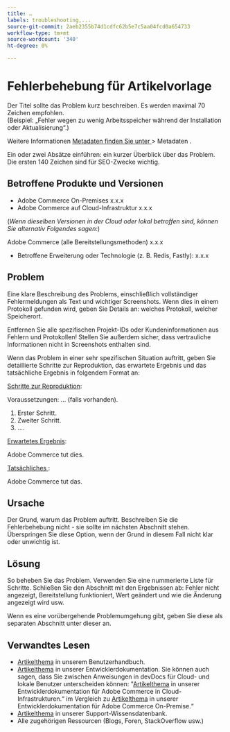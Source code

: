```yaml
---
title: …
labels: troubleshooting,...
source-git-commit: 2aeb2355b74d1cdfc62b5e7c5aa04fcd0a654733
workflow-type: tm+mt
source-wordcount: '340'
ht-degree: 0%

---
```



# Fehlerbehebung für Artikelvorlage

Der Titel sollte das Problem kurz beschreiben. Es werden maximal 70 Zeichen empfohlen.<br/>
(Beispiel: „Fehler wegen zu wenig Arbeitsspeicher während der Installation oder Aktualisierung“.)

Weitere Informationen [ Metadaten finden Sie unter ](../../CONTRIBUTING.md#metadata) > Metadaten .

Ein oder zwei Absätze einführen: ein kurzer Überblick über das Problem. Die ersten 140 Zeichen sind für SEO-Zwecke wichtig.

## Betroffene Produkte und Versionen

* Adobe Commerce On-Premises x.x.x
* Adobe Commerce auf Cloud-Infrastruktur x.x.x

(*Wenn dieselben Versionen in der Cloud oder lokal betroffen sind, können Sie alternativ Folgendes sagen:*)

Adobe Commerce (alle Bereitstellungsmethoden) x.x.x

* Betroffene Erweiterung oder Technologie (z. B. Redis, Fastly): x.x.x

## Problem

Eine klare Beschreibung des Problems, einschließlich vollständiger Fehlermeldungen als Text und wichtiger Screenshots.
Wenn dies in einem Protokoll gefunden wird, geben Sie Details an: welches Protokoll, welcher Speicherort.

Entfernen Sie alle spezifischen Projekt-IDs oder Kundeninformationen aus Fehlern und Protokollen! Stellen Sie außerdem sicher, dass vertrauliche Informationen nicht in Screenshots enthalten sind.

Wenn das Problem in einer sehr spezifischen Situation auftritt, geben Sie detaillierte Schritte zur Reproduktion, das erwartete Ergebnis und das tatsächliche Ergebnis in folgendem Format an:

<u>Schritte zur Reproduktion</u>:

Voraussetzungen: … (falls vorhanden).

1. Erster Schritt.
1. Zweiter Schritt.
1. ….

<u>Erwartetes Ergebnis</u>:

Adobe Commerce tut dies.

<u>Tatsächliches </u>:

Adobe Commerce tut das.

## Ursache

Der Grund, warum das Problem auftritt. Beschreiben Sie die Fehlerbehebung nicht - sie sollte im nächsten Abschnitt stehen. Überspringen Sie diese Option, wenn der Grund in diesem Fall nicht klar oder unwichtig ist.

## Lösung

So beheben Sie das Problem. Verwenden Sie eine nummerierte Liste für Schritte.
Schließen Sie den Abschnitt mit den Ergebnissen ab: Fehler nicht angezeigt, Bereitstellung funktioniert, Wert geändert und wie die Änderung angezeigt wird usw.

Wenn es eine vorübergehende Problemumgehung gibt, geben Sie diese als separaten Abschnitt unter dieser an.

## Verwandtes Lesen

* [Artikelthema](https://experienceleague.adobe.com/de/docs/commerce-admin/user-guides/home) in unserem Benutzerhandbuch.
* [Artikelthema](https://developer.adobe.com/commerce/docs/) in unserer Entwicklerdokumentation. Sie können auch sagen, dass Sie zwischen Anweisungen in devDocs für Cloud- und lokale Benutzer unterscheiden können: &quot;[Artikelthema](https://developer.adobe.com/commerce/docs/) in unserer Entwicklerdokumentation für Adobe Commerce in Cloud-Infrastrukturen.“ im Vergleich zu [Artikelthema](https://developer.adobe.com/commerce/docs/) in unserer Entwicklerdokumentation für Adobe Commerce On-Premise.“
* [Artikelthema](https://support.magento.com/hc/en-us) in unserer Support-Wissensdatenbank.
* Alle zugehörigen Ressourcen (Blogs, Foren, StackOverflow usw.)
